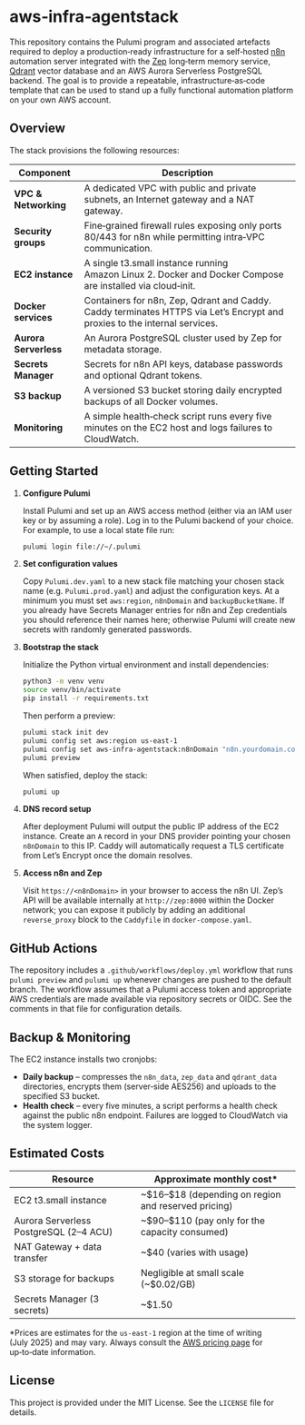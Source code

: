 # aws‑infra‑agentstack

This repository contains the Pulumi program and associated artefacts required to deploy a production‑ready infrastructure for a self‑hosted [n8n](https://n8n.io/) automation server integrated with the [Zep](https://github.com/getzep/zep) long‑term memory service, [Qdrant](https://qdrant.tech/) vector database and an AWS Aurora Serverless PostgreSQL backend.  The goal is to provide a repeatable, infrastructure‑as‑code template that can be used to stand up a fully functional automation platform on your own AWS account.

## Overview

The stack provisions the following resources:

| Component            | Description                                                                 |
|----------------------|-----------------------------------------------------------------------------|
| **VPC & Networking** | A dedicated VPC with public and private subnets, an Internet gateway and a NAT gateway. |
| **Security groups**  | Fine‑grained firewall rules exposing only ports 80/443 for n8n while permitting intra‑VPC communication. |
| **EC2 instance**     | A single t3.small instance running Amazon Linux 2.  Docker and Docker Compose are installed via cloud‑init. |
| **Docker services**  | Containers for n8n, Zep, Qdrant and Caddy.  Caddy terminates HTTPS via Let’s Encrypt and proxies to the internal services. |
| **Aurora Serverless**| An Aurora PostgreSQL cluster used by Zep for metadata storage.             |
| **Secrets Manager**  | Secrets for n8n API keys, database passwords and optional Qdrant tokens.    |
| **S3 backup**        | A versioned S3 bucket storing daily encrypted backups of all Docker volumes. |
| **Monitoring**        | A simple health‑check script runs every five minutes on the EC2 host and logs failures to CloudWatch. |

## Getting Started

1. **Configure Pulumi**

   Install Pulumi and set up an AWS access method (either via an IAM user key or by assuming a role).  Log in to the Pulumi backend of your choice.  For example, to use a local state file run:

   ```bash
   pulumi login file://~/.pulumi
   ```

2. **Set configuration values**

   Copy `Pulumi.dev.yaml` to a new stack file matching your chosen stack name (e.g. `Pulumi.prod.yaml`) and adjust the configuration keys.  At a minimum you must set `aws:region`, `n8nDomain` and `backupBucketName`.  If you already have Secrets Manager entries for n8n and Zep credentials you should reference their names here; otherwise Pulumi will create new secrets with randomly generated passwords.

3. **Bootstrap the stack**

   Initialize the Python virtual environment and install dependencies:

   ```bash
   python3 -m venv venv
   source venv/bin/activate
   pip install -r requirements.txt
   ```

   Then perform a preview:

   ```bash
   pulumi stack init dev
   pulumi config set aws:region us‑east‑1
   pulumi config set aws‑infra‑agentstack:n8nDomain "n8n.yourdomain.com"
   pulumi preview
   ```

   When satisfied, deploy the stack:

   ```bash
   pulumi up
   ```

4. **DNS record setup**

   After deployment Pulumi will output the public IP address of the EC2 instance.  Create an `A` record in your DNS provider pointing your chosen `n8nDomain` to this IP.  Caddy will automatically request a TLS certificate from Let’s Encrypt once the domain resolves.

5. **Access n8n and Zep**

   Visit `https://<n8nDomain>` in your browser to access the n8n UI.  Zep’s API will be available internally at `http://zep:8000` within the Docker network; you can expose it publicly by adding an additional `reverse_proxy` block to the `Caddyfile` in `docker‑compose.yaml`.

## GitHub Actions

The repository includes a `.github/workflows/deploy.yml` workflow that runs `pulumi preview` and `pulumi up` whenever changes are pushed to the default branch.  The workflow assumes that a Pulumi access token and appropriate AWS credentials are made available via repository secrets or OIDC.  See the comments in that file for configuration details.

## Backup & Monitoring

The EC2 instance installs two cronjobs:

* **Daily backup** – compresses the `n8n_data`, `zep_data` and `qdrant_data` directories, encrypts them (server‑side AES256) and uploads to the specified S3 bucket.
* **Health check** – every five minutes, a script performs a health check against the public n8n endpoint.  Failures are logged to CloudWatch via the system logger.

## Estimated Costs

| Resource                              | Approximate monthly cost*                                 |
|---------------------------------------|-----------------------------------------------------------|
| EC2 t3.small instance                 | ~\$16–\$18 (depending on region and reserved pricing)       |
| Aurora Serverless PostgreSQL (2–4 ACU)| ~\$90–\$110 (pay only for the capacity consumed)            |
| NAT Gateway + data transfer           | ~\$40 (varies with usage)                                  |
| S3 storage for backups                | Negligible at small scale (~\$0.02/GB)                     |
| Secrets Manager (3 secrets)           | ~\$1.50                                                    |

\*Prices are estimates for the `us‑east‑1` region at the time of writing (July 2025) and may vary.  Always consult the [AWS pricing page](https://aws.amazon.com/pricing/) for up‑to‑date information.

## License

This project is provided under the MIT License.  See the `LICENSE` file for details.
